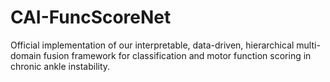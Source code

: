 # CAI-FuncScoreNet
Official implementation of our interpretable, data-driven, hierarchical multi-domain fusion framework for classification and motor function scoring in chronic ankle instability.

